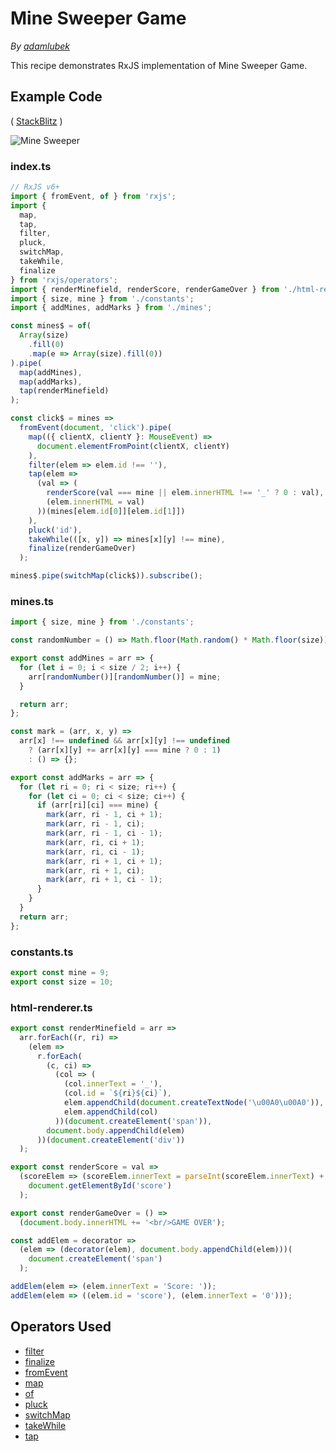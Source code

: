 # Mine Sweeper Game

_By_ [_adamlubek_](https://github.com/adamlubek)

This recipe demonstrates RxJS implementation of Mine Sweeper Game.

## Example Code

\( [StackBlitz](https://stackblitz.com/edit/rxjs-minesweeper?file=index.ts) \)

![Mine Sweeper](https://drive.google.com/uc?export=view&id=18_2_QWnk5ImRT_dGaglKMvtWKa4xwC6B)

### index.ts

```javascript
// RxJS v6+
import { fromEvent, of } from 'rxjs';
import {
  map,
  tap,
  filter,
  pluck,
  switchMap,
  takeWhile,
  finalize
} from 'rxjs/operators';
import { renderMinefield, renderScore, renderGameOver } from './html-renderer';
import { size, mine } from './constants';
import { addMines, addMarks } from './mines';

const mines$ = of(
  Array(size)
    .fill(0)
    .map(e => Array(size).fill(0))
).pipe(
  map(addMines),
  map(addMarks),
  tap(renderMinefield)
);

const click$ = mines =>
  fromEvent(document, 'click').pipe(
    map(({ clientX, clientY }: MouseEvent) =>
      document.elementFromPoint(clientX, clientY)
    ),
    filter(elem => elem.id !== ''),
    tap(elem =>
      (val => (
        renderScore(val === mine || elem.innerHTML !== '_' ? 0 : val),
        (elem.innerHTML = val)
      ))(mines[elem.id[0]][elem.id[1]])
    ),
    pluck('id'),
    takeWhile(([x, y]) => mines[x][y] !== mine),
    finalize(renderGameOver)
  );

mines$.pipe(switchMap(click$)).subscribe();
```

### mines.ts

```javascript
import { size, mine } from './constants';

const randomNumber = () => Math.floor(Math.random() * Math.floor(size));

export const addMines = arr => {
  for (let i = 0; i < size / 2; i++) {
    arr[randomNumber()][randomNumber()] = mine;
  }

  return arr;
};

const mark = (arr, x, y) =>
  arr[x] !== undefined && arr[x][y] !== undefined
    ? (arr[x][y] += arr[x][y] === mine ? 0 : 1)
    : () => {};

export const addMarks = arr => {
  for (let ri = 0; ri < size; ri++) {
    for (let ci = 0; ci < size; ci++) {
      if (arr[ri][ci] === mine) {
        mark(arr, ri - 1, ci + 1);
        mark(arr, ri - 1, ci);
        mark(arr, ri - 1, ci - 1);
        mark(arr, ri, ci + 1);
        mark(arr, ri, ci - 1);
        mark(arr, ri + 1, ci + 1);
        mark(arr, ri + 1, ci);
        mark(arr, ri + 1, ci - 1);
      }
    }
  }
  return arr;
};
```

### constants.ts

```javascript
export const mine = 9;
export const size = 10;
```

### html-renderer.ts

```javascript
export const renderMinefield = arr =>
  arr.forEach((r, ri) =>
    (elem =>
      r.forEach(
        (c, ci) =>
          (col => (
            (col.innerText = '_'),
            (col.id = `${ri}${ci}`),
            elem.appendChild(document.createTextNode('\u00A0\u00A0')),
            elem.appendChild(col)
          ))(document.createElement('span')),
        document.body.appendChild(elem)
      ))(document.createElement('div'))
  );

export const renderScore = val =>
  (scoreElem => (scoreElem.innerText = parseInt(scoreElem.innerText) + val))(
    document.getElementById('score')
  );

export const renderGameOver = () =>
  (document.body.innerHTML += '<br/>GAME OVER');

const addElem = decorator =>
  (elem => (decorator(elem), document.body.appendChild(elem)))(
    document.createElement('span')
  );

addElem(elem => (elem.innerText = 'Score: '));
addElem(elem => ((elem.id = 'score'), (elem.innerText = '0')));
```

## Operators Used

* [filter](../recipes-1/filtering/filter.md)
* [finalize](../recipes-1/utility/finalize.md)
* [fromEvent](../recipes-1/creation/fromevent.md)
* [map](../recipes-1/transformation/map.md)
* [of](../recipes-1/creation/of.md)
* [pluck](../recipes-1/transformation/pluck.md)
* [switchMap](../recipes-1/transformation/switchmap.md)
* [takeWhile](../recipes-1/filtering/takewhile.md)
* [tap](../recipes-1/utility/do.md)

